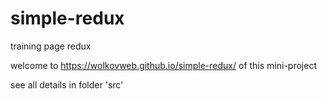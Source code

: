 # simple-redux
training page redux

welcome to https://wolkovweb.github.io/simple-redux/ of this mini-project

see all details in folder 'src'
